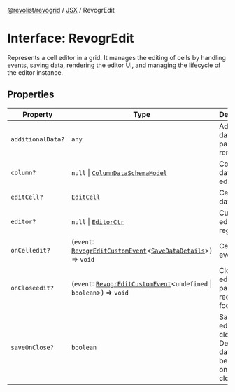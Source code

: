 [@revolist/revogrid](README.md) / [JSX](Namespace.JSX.md) / RevogrEdit

# Interface: RevogrEdit

Represents a cell editor in a grid.
It manages the editing of cells by handling events, saving data, rendering the editor UI,
and managing the lifecycle of the editor instance.

## Properties

| Property | Type | Description | Defined in |
| ------ | ------ | ------ | ------ |
| `additionalData?` | `any` | Additional data to pass to renderer | [src/components.d.ts:1761](https://github.com/revolist/revogrid/blob/ff1c29109648eb0543e674392be7b9af90d92acc/src/components.d.ts#L1761) |
| `column?` | `null` \| [`ColumnDataSchemaModel`](TypeAlias.ColumnDataSchemaModel.md) | Column data for editor. | [src/components.d.ts:1765](https://github.com/revolist/revogrid/blob/ff1c29109648eb0543e674392be7b9af90d92acc/src/components.d.ts#L1765) |
| `editCell?` | [`EditCell`](TypeAlias.EditCell.md) | Cell to edit data. | [src/components.d.ts:1769](https://github.com/revolist/revogrid/blob/ff1c29109648eb0543e674392be7b9af90d92acc/src/components.d.ts#L1769) |
| `editor?` | `null` \| [`EditorCtr`](TypeAlias.EditorCtr.md) | Custom editors register | [src/components.d.ts:1773](https://github.com/revolist/revogrid/blob/ff1c29109648eb0543e674392be7b9af90d92acc/src/components.d.ts#L1773) |
| `onCelledit?` | (`event`: [`RevogrEditCustomEvent`](Interface.RevogrEditCustomEvent.md)\<[`SaveDataDetails`](TypeAlias.SaveDataDetails.md)\>) => `void` | Cell edit event | [src/components.d.ts:1777](https://github.com/revolist/revogrid/blob/ff1c29109648eb0543e674392be7b9af90d92acc/src/components.d.ts#L1777) |
| `onCloseedit?` | (`event`: [`RevogrEditCustomEvent`](Interface.RevogrEditCustomEvent.md)\<`undefined` \| `boolean`\>) => `void` | Close editor event pass true if requires focus next | [src/components.d.ts:1781](https://github.com/revolist/revogrid/blob/ff1c29109648eb0543e674392be7b9af90d92acc/src/components.d.ts#L1781) |
| `saveOnClose?` | `boolean` | Save on editor close. Defines if data should be saved on editor close. | [src/components.d.ts:1785](https://github.com/revolist/revogrid/blob/ff1c29109648eb0543e674392be7b9af90d92acc/src/components.d.ts#L1785) |
